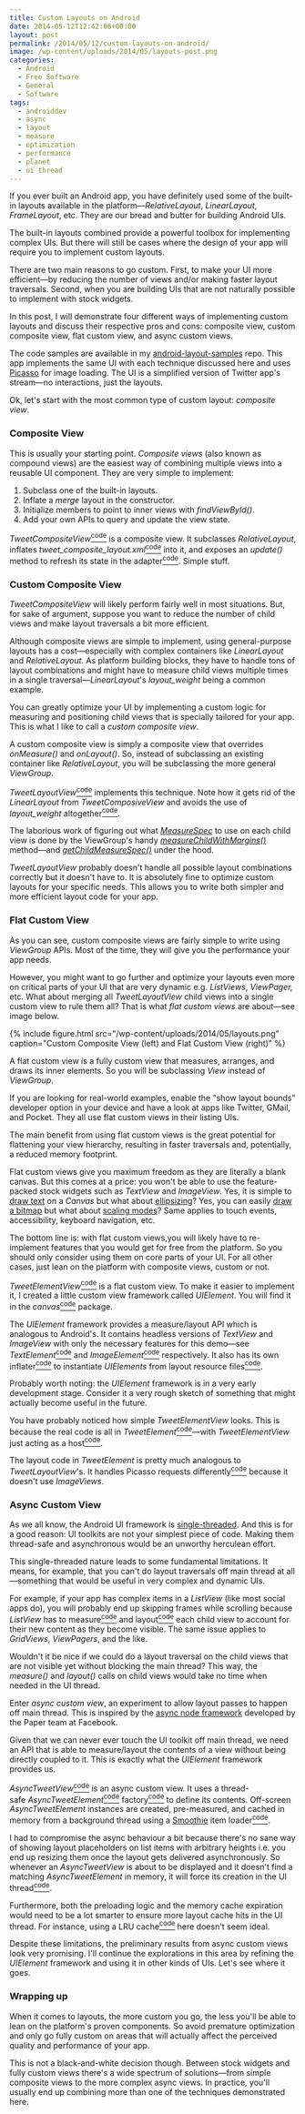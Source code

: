 ```yaml
---
title: Custom Layouts on Android
date: 2014-05-12T12:42:06+00:00
layout: post
permalink: /2014/05/12/custom-layouts-on-android/
image: /wp-content/uploads/2014/05/layouts-post.png
categories:
  - Android
  - Free Software
  - General
  - Software
tags:
  - androiddev
  - async
  - layout
  - measure
  - optimization
  - performance
  - planet
  - ui thread
---
```

If you ever built an Android app, you have definitely used some of the built-in
layouts available in the platform—_RelativeLayout_, _LinearLayout_,
_FrameLayout_, etc. They are our bread and butter for building Android
UIs.

The built-in layouts combined provide a powerful toolbox for implementing
complex UIs. But there will still be cases where the design of your app will
require you to implement custom layouts.

There are two main reasons to go custom. First, to make your UI more
efficient—by reducing the number of views and/or making faster layout
traversals. Second, when you are building UIs that are not naturally possible
to implement with stock widgets.

In this post, I will demonstrate four different ways of implementing custom
layouts and discuss their respective pros and cons: composite view, custom
composite view, flat custom view, and async custom views.

The code samples are available in my
[android-layout-samples](https://github.com/lucasr/android-layout-samples)
repo. This app implements the same UI with each technique discussed here and
uses [Picasso](http://square.github.io/picasso/) for image loading. The UI is a
simplified version of Twitter app's stream—no interactions, just the layouts.

Ok, let's start with the most common type of custom layout: _composite view_.

### Composite View

This is usually your starting point. _Composite views_ (also known as compound
views) are the easiest way of combining multiple views into a reusable
UI component. They are very simple to implement:

  1. Subclass one of the built-in layouts.
  2. Inflate a _merge_ layout in the constructor.
  3. Initialize members to point to inner views with _findViewById()_.
  4. Add your own APIs to query and update the view state.

_TweetCompositeView_[<sup>code</sup>](https://github.com/lucasr/android-layout-samples/blob/master/src/main/java/org/lucasr/layoutsamples/widget/TweetCompositeView.java)
is a composite view. It subclasses _RelativeLayout_, inflates
_tweet\_composite\_layout.xml_[<sup>code</sup>](https://github.com/lucasr/android-layout-samples/blob/master/src/main/res/layout/tweet_composite_view.xml)
into it, and exposes an _update()_ method to refresh its state in the
adapter[<sup>code</sup>](https://github.com/lucasr/android-layout-samples/blob/master/src/main/java/org/lucasr/layoutsamples/adapter/TweetsAdapter.java#L85).
Simple stuff.

### Custom Composite View

_TweetCompositeView_ will likely perform fairly well in most situations. But,
for sake of argument, suppose you want to reduce the
number of child views and make layout traversals a bit
more efficient.

Although composite views are simple to implement, using general-purpose layouts
has a cost—especially with complex containers like _LinearLayout_ and
_RelativeLayout_. As platform building blocks, they have to handle tons of
layout combinations and might have to measure child views multiple times in a
single traversal—_LinearLayout_'s _layout_weight_ being a common example.

You can greatly optimize your UI by implementing a custom logic for measuring
and positioning child views that is specially tailored for your app. This is
what I like to call a _custom composite view_.

A custom composite view is simply a composite view that overrides _onMeasure()_
and _onLayout()_. So, instead of subclassing an existing container like
_RelativeLayout_, you will be subclassing the more general _ViewGroup_.

_TweetLayoutView_[<sup>code</sup>](https://github.com/lucasr/android-layout-samples/blob/master/src/main/java/org/lucasr/layoutsamples/widget/TweetLayoutView.java)
implements this technique. Note how it gets rid of the _LinearLayout_ from
_TweetComposiveView_ and avoids the use of _layout_weight_
altogether[<sup>code</sup>](https://github.com/lucasr/android-layout-samples/blob/master/src/main/res/layout/tweet_layout_view.xml).

The laborious work of figuring out what
[_MeasureSpec_](http://developer.android.com/reference/android/view/View.MeasureSpec.html)
to use on each child view is done by the ViewGroup's handy
[_measureChildWithMargins()_](http://developer.android.com/reference/android/view/ViewGroup.html#measureChildWithMargins%28android.view.View,%20int,%20int,%20int,%20int%29)
method—and
[_getChildMeasureSpec()_](http://developer.android.com/reference/android/view/ViewGroup.html#getChildMeasureSpec%28int,%20int,%20int%29)
under the hood.

_TweetLayoutView_ probably doesn't handle all possible layout combinations
correctly but it doesn't have to. It is absolutely fine to optimize custom
layouts for your specific needs. This allows you to write both simpler and more
efficient layout code for your app.

### Flat Custom View

As you can see, custom composite views are fairly simple to write using
_ViewGroup_ APIs. Most of the time, they will give you the performance your app
needs.

However, you might want to go further and optimize your layouts even more on
critical parts of your UI that are very dynamic e.g. _ListViews_, _ViewPager,_
etc. What about merging all _TweetLayoutView_ child views into a single custom
view to rule them all? That is what _flat custom views_ are about—see image
below.

{% include figure.html src="/wp-content/uploads/2014/05/layouts.png"
caption="Custom Composite View (left) and Flat Custom View (right)" %}

A flat custom view is a fully custom view that measures, arranges, and draws
its inner elements. So you will be subclassing _View_ instead of _ViewGroup_.

If you are looking for real-world examples, enable the "show layout
bounds" developer option in your device and have a look at apps like
Twitter, GMail, and Pocket. They all use flat custom views in their listing
UIs.

The main benefit from using flat custom views is the great potential for flattening your view hierarchy, resulting in faster traversals and, potentially, a reduced memory footprint.

Flat custom views give you maximum freedom as they are literally a blank
canvas. But this comes at a price: you won't be able to use the feature-packed
stock widgets such as _TextView_ and _ImageView_. Yes, it is simple to [draw
text](http://developer.android.com/reference/android/graphics/Canvas.html#drawText%28java.lang.String,%20float,%20float,%20android.graphics.Paint%29)
on a _Canvas_ but what about
[ellipsizing](http://developer.android.com/reference/android/widget/TextView.html#setEllipsize%28android.text.TextUtils.TruncateAt%29)?
Yes, you can easily [draw a
bitmap](http://developer.android.com/reference/android/graphics/Canvas.html#drawBitmap%28int[],%20int,%20int,%20float,%20float,%20int,%20int,%20boolean,%20android.graphics.Paint%29)
but what about [scaling
modes](http://developer.android.com/reference/android/widget/ImageView.html#attr_android:scaleType)?
Same applies to touch events, accessibility, keyboard navigation, etc.

The bottom line is: with flat custom views,you will likely have to re-implement
features that you would get for free from the platform. So you should only
consider using them on core parts of your UI. For all other cases, just lean on
the platform with composite views, custom or not.

_TweetElementView_[<sup>code</sup>](https://github.com/lucasr/android-layout-samples/blob/master/src/main/java/org/lucasr/layoutsamples/widget/TweetElementView.java)
is a flat custom view. To make it easier to implement it, I created a little
custom view framework called _UIElement_. You will find it in the
_canvas_[<sup>code</sup>](https://github.com/lucasr/android-layout-samples/tree/master/src/main/java/org/lucasr/layoutsamples/canvas)
package.

The _UIElement_ framework provides a measure/layout API which is analogous to
Android's. It contains headless versions of _TextView_ and _ImageView_ with
only the necessary features for this demo—see
_TextElement_[<sup>code</sup>](https://github.com/lucasr/android-layout-samples/blob/master/src/main/java/org/lucasr/layoutsamples/canvas/TextElement.java)
and
_ImageElement_[<sup>code</sup>](https://github.com/lucasr/android-layout-samples/blob/master/src/main/java/org/lucasr/layoutsamples/canvas/ImageElement.java)
respectively. It also has its own
inflater[<sup>code</sup>](https://github.com/lucasr/android-layout-samples/blob/master/src/main/java/org/lucasr/layoutsamples/canvas/UIElementInflater.java)
to instantiate _UIElements_ from layout resource
files[<sup>code</sup>](https://github.com/lucasr/android-layout-samples/blob/master/src/main/res/layout/tweet_element_view.xml).

Probably worth noting: the _UIElement_ framework is in a very early development
stage. Consider it a very rough sketch of something that might actually become
useful in the future.

You have probably noticed how simple _TweetElementView_ looks. This is because
the real code is all in
_TweetElement_[<sup>code</sup>](https://github.com/lucasr/android-layout-samples/blob/master/src/main/java/org/lucasr/layoutsamples/widget/TweetElement.java)—with
_TweetElementView_ just acting as a
host[<sup>code</sup>](https://github.com/lucasr/android-layout-samples/blob/master/src/main/java/org/lucasr/layoutsamples/canvas/UIElementHost.java).

The layout code in _TweetElement_ is pretty much analogous to
_TweetLayoutView_'s. It handles Picasso requests
differently[<sup>code</sup>](https://github.com/lucasr/android-layout-samples/blob/master/src/main/java/org/lucasr/layoutsamples/widget/ImageElementTarget.java)
because it doesn't use _ImageViews_.

### Async Custom View

As we all know, the Android UI framework is
[single-threaded](http://developer.android.com/guide/components/processes-and-threads.html#Threads).
And this is for a good reason: UI toolkits are not your simplest piece of code.
Making them thread-safe and asynchronous would be an unworthy herculean effort.

This single-threaded nature leads to some fundamental limitations. It means,
for example, that you can't do layout traversals off main thread at
all—something that would be useful in very complex and dynamic UIs.

For example, if your app has complex items in a _ListView_ (like most social
apps do), you will probably end up skipping frames while scrolling
because _ListView_ has to
measure[<sup>code</sup>](https://github.com/android/platform_frameworks_base/blob/kitkat-release/core/java/android/widget/ListView.java#L1870)
and
layout[<sup>code</sup>](https://github.com/android/platform_frameworks_base/blob/kitkat-release/core/java/android/widget/ListView.java#L1882)
each child view to account for their new content as they become visible. The
same issue applies to _GridViews_, _ViewPagers_, and the like.

Wouldn't it be nice if we could do a layout traversal on the child views that
are not visible yet without blocking the main thread? This way, the _measure()_
and _layout()_ calls on child views would take no time when needed in the UI
thread.

Enter _async custom view_, an experiment to allow layout passes to happen off
main thread. This is inspired by the [async node
framework](https://www.youtube.com/watch?v=TCuVxU07NWs&feature=youtu.be&t=33m43s)
developed by the Paper team at Facebook.

Given that we can never ever touch the UI toolkit off main thread, we need an
API that is able to measure/layout the contents of a view without being
directly coupled to it. This is exactly what the _UIElement_ framework provides
us.

_AsyncTweetView_[<sup>code</sup>](https://github.com/lucasr/android-layout-samples/blob/master/src/main/java/org/lucasr/layoutsamples/async/AsyncTweetView.java)
is an async custom view. It uses a
thread-safe _AsyncTweetElement_[<sup>code</sup>](https://github.com/lucasr/android-layout-samples/blob/master/src/main/java/org/lucasr/layoutsamples/async/AsyncTweetElement.java)
factory[<sup>code</sup>](https://github.com/lucasr/android-layout-samples/blob/master/src/main/java/org/lucasr/layoutsamples/async/AsyncTweetElementFactory.java)
to define its contents. Off-screen _AsyncTweetElement_ instances are created,
pre-measured, and cached in memory from a background thread using a
[Smoothie](https://github.com/lucasr/smoothie) item
loader[<sup>code</sup>](https://github.com/lucasr/android-layout-samples/blob/master/src/main/java/org/lucasr/layoutsamples/async/TweetsLayoutLoader.java).

I had to compromise the async behaviour a bit because there's no sane way of
showing layout placeholders on list items with arbitrary heights i.e. you end
up resizing them once the layout gets delivered asynchronously. So whenever an
_AsyncTweetView_ is about to be displayed and it doesn't find a matching
_AsyncTweetElement_ in memory, it will force its creation in the UI
thread[<sup>code</sup>](https://github.com/lucasr/android-layout-samples/blob/master/src/main/java/org/lucasr/layoutsamples/async/AsyncTweetView.java#L46).

Furthermore, both the preloading logic and the memory cache expiration would
need to be a lot smarter to ensure more layout cache hits in the UI thread. For
instance, using a LRU
cache[<sup>code</sup>](https://github.com/lucasr/android-layout-samples/blob/master/src/main/java/org/lucasr/layoutsamples/async/UIElementCache.java)
here doesn't seem ideal.

Despite these limitations, the preliminary results from async custom views look
very promising. I'll continue the explorations in this area by refining the
_UIElement_ framework and using it in other kinds of UIs. Let's see where it
goes.

### Wrapping up

When it comes to layouts, the more custom you go, the less you'll be able to
lean on the platform's proven components. So avoid premature optimization and
only go fully custom on areas that will actually affect the perceived quality
and performance of your app.

This is not a black-and-white decision though. Between stock widgets and fully
custom views there's a wide spectrum of solutions—from simple composite views
to the more complex async views. In practice, you'll usually end up combining
more than one of the techniques demonstrated here.
